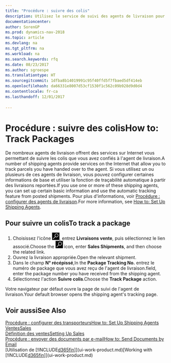 ```yaml
---
title: "Procédure : suivre des colis"
description: Utilisez le service de suivi des agents de livraison pour voir la progression d'une livraison.
documentationcenter: 
author: SorenGP
ms.prod: dynamics-nav-2018
ms.topic: article
ms.devlang: na
ms.tgt_pltfrm: na
ms.workload: na
ms.search.keywords: rfq
ms.date: 08/23/2017
ms.author: sgroespe
ms.translationtype: HT
ms.sourcegitcommit: 1dfba8b14019991c95f40ffd5f7fbaed5df414eb
ms.openlocfilehash: da66331e8007d53cf1530f1c562c09b928d9d0d4
ms.contentlocale: fr-ca
ms.lasthandoff: 12/01/2017

---
```

# <a name="how-to-track-packages"></a><span data-ttu-id="fd72c-103">Procédure : suivre des colis</span><span class="sxs-lookup"><span data-stu-id="fd72c-103">How to: Track Packages</span></span>
<span data-ttu-id="fd72c-104">De nombreux agents de livraison offrent des services sur Internet vous permettant de suivre les colis que vous avez confiés à l'agent de livraison.</span><span class="sxs-lookup"><span data-stu-id="fd72c-104">A number of shipping agents provide services on the Internet that allow you to track parcels you have handed over to the agent.</span></span> <span data-ttu-id="fd72c-105">Si vous utilisez un ou plusieurs de ces agents de livraison, vous pouvez configurer certaines informations de base et utiliser la fonction de traçabilité automatique à partir des livraisons reportées.</span><span class="sxs-lookup"><span data-stu-id="fd72c-105">If you use one or more of these shipping agents, you can set up certain basic information and use the automatic tracking feature from posted shipments.</span></span> <span data-ttu-id="fd72c-106">Pour plus d'informations, voir [Procédure : configurer des agents de livraison](sales-how-to-set-up-shipping-agents.md).</span><span class="sxs-lookup"><span data-stu-id="fd72c-106">For more information, see [How to: Set Up Shipping Agents](sales-how-to-set-up-shipping-agents.md).</span></span>

## <a name="to-track-a-package"></a><span data-ttu-id="fd72c-107">Pour suivre un colis</span><span class="sxs-lookup"><span data-stu-id="fd72c-107">To track a package</span></span>
1. <span data-ttu-id="fd72c-108">Choisissez l'icône ![Page ou rapport pour la recherche](media/ui-search/search_small.png "icône Page ou rapport pour la recherche"), entrez **Livraisons vente**, puis sélectionnez le lien associé.</span><span class="sxs-lookup"><span data-stu-id="fd72c-108">Choose the ![Search for Page or Report](media/ui-search/search_small.png "Search for Page or Report icon") icon, enter **Sales Shipments**, and then choose the related link.</span></span>
2. <span data-ttu-id="fd72c-109">Ouvrez la livraison appropriée.</span><span class="sxs-lookup"><span data-stu-id="fd72c-109">Open the relevant shipment.</span></span>
3. <span data-ttu-id="fd72c-110">Dans le champ **N° récépissé**,</span><span class="sxs-lookup"><span data-stu-id="fd72c-110">In the **Package Tracking No.**</span></span> <span data-ttu-id="fd72c-111">entrez le numéro de package que vous avez reçu de l'agent de livraison.</span><span class="sxs-lookup"><span data-stu-id="fd72c-111">field, enter the package number you have received from the shipping agent.</span></span>
4. <span data-ttu-id="fd72c-112">Sélectionnez l'action **Suivre colis**.</span><span class="sxs-lookup"><span data-stu-id="fd72c-112">Choose the **Track Package** action.</span></span>

<span data-ttu-id="fd72c-113">Votre navigateur par défaut ouvre la page de suivi de l'agent de livraison.</span><span class="sxs-lookup"><span data-stu-id="fd72c-113">Your default browser opens the shipping agent's tracking page.</span></span>

## <a name="see-also"></a><span data-ttu-id="fd72c-114">Voir aussi</span><span class="sxs-lookup"><span data-stu-id="fd72c-114">See Also</span></span>
[<span data-ttu-id="fd72c-115">Procédure : configurer des transporteurs</span><span class="sxs-lookup"><span data-stu-id="fd72c-115">How to: Set Up Shipping Agents</span></span>](sales-how-to-set-up-shipping-agents.md)  
[<span data-ttu-id="fd72c-116">Ventes</span><span class="sxs-lookup"><span data-stu-id="fd72c-116">Sales</span></span>](sales-manage-sales.md)  
[<span data-ttu-id="fd72c-117">Définition des ventes</span><span class="sxs-lookup"><span data-stu-id="fd72c-117">Setting Up Sales</span></span>](sales-setup-sales.md)  
[<span data-ttu-id="fd72c-118">Procédure : envoyer des documents par e-mail</span><span class="sxs-lookup"><span data-stu-id="fd72c-118">How to: Send Documents by Email</span></span>](ui-how-send-documents-email.md)  
<span data-ttu-id="fd72c-119">[Utilisation de [!INCLUDE[d365fin](includes/d365fin_md.md)]](ui-work-product.md)</span><span class="sxs-lookup"><span data-stu-id="fd72c-119">[Working with [!INCLUDE[d365fin](includes/d365fin_md.md)]](ui-work-product.md)</span></span>


